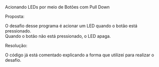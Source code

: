 Acionando LEDs por meio de Botões com Pull Down

Proposta:

O desafio desse programa é acionar um LED quando o botão está pressionado.   
Quando o botão não está pressionado, o LED apaga.

Resolução:

O código já está comentado explicando a forma que utilizei para realizar o desafio.

